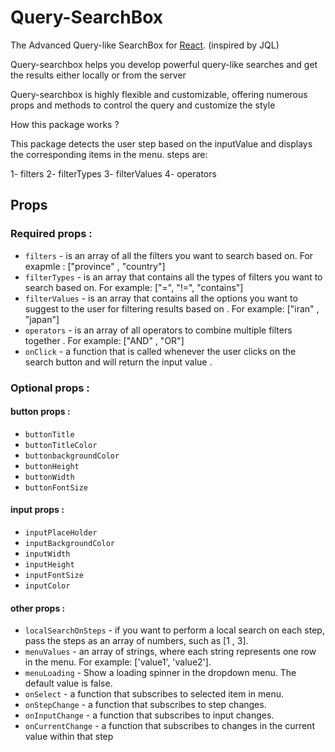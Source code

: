 # Query-SearchBox  
The Advanced Query-like SearchBox for [React](https://reactjs.org). (inspired by JQL)

Query-searchbox helps you develop powerful query-like searches and get the results either locally or from the server

Query-searchbox is highly flexible and customizable, offering numerous props and methods to control the query and customize the style

How this package works ?

This package detects the user step based on the inputValue and displays the corresponding items in the menu.
steps are:

1- filters   2- filterTypes   3- filterValues   4- operators
## Props
 

### Required props : 

   - `filters` - is an array of all the filters you want to search based on. For exapmle : ["province" , "country"]
   - `filterTypes` - is an array that contains all the types of filters you want to search based on. For example: ["=", "!=", "contains"]
   - `filterValues` - is an array that contains all the options you want to suggest to the user for filtering results based on . For example: ["iran" , "japan"]
   - `operators` - is an array of all operators to combine multiple filters together . For example: ["AND" , "OR"]
   - `onClick` - a function that is called whenever the user clicks on the search button and will return the input value .

### Optional props : 


#### button props :

   - `buttonTitle`
   - `buttonTitleColor`
   - `buttonbackgroundColor`
   - `buttonHeight`
   - `buttonWidth`
   - `buttonFontSize`

#### input props :

   - `inputPlaceHolder`
   - `inputBackgroundColor`
   - `inputWidth`
   - `inputHeight`
   - `inputFontSize`
   - `inputColor`
   
   #### other props :    

   - `localSearchOnSteps` - if you want to perform a local search on each step, pass the steps as an array of numbers, such as [1 , 3].
   - `menuValues` - an array of strings, where each string represents one row in the menu. For example: ['value1', 'value2'].
   - `menuLoading` - Show a loading spinner in the dropdown menu. The default value is false.
   - `onSelect` - a function that subscribes to selected item in menu. 
   - `onStepChange` - a function that subscribes to step changes. 
   - `onInputChange` - a function that subscribes to input changes.
   - `onCurrentChange` - a function that subscribes to changes in the current value within that step



   
